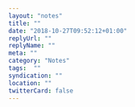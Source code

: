 ```yaml
---
layout: "notes"
title: ""
date: "2018-10-27T09:52:12+01:00"
replyUrl: ""
replyName: ""
meta: ""
category: "Notes"
tags:  ""
syndication: ""
location: ""
twitterCard: false
---
```


